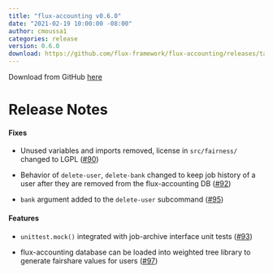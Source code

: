 ```yaml
---
title: "flux-accounting v0.6.0"
date: "2021-02-19 10:00:00 -08:00"
author: cmoussa1
categories: release
version: 0.6.0
download: https://github.com/flux-framework/flux-accounting/releases/tag/
---
```


Download from GitHub [here](https://github.com/flux-framework/flux-accounting/releases/tag/)

# Release Notes

#### Fixes

* Unused variables and imports removed, license in `src/fairness/` changed to LGPL ([#90](https://github.com/flux-framework/flux-accounting/issues/90))

* Behavior of `delete-user`, `delete-bank` changed to keep job history of a user after they are removed from the flux-accounting DB ([#92](https://github.com/flux-framework/flux-accounting/issues/92))

* `bank` argument added to the `delete-user` subcommand ([#95](https://github.com/flux-framework/flux-accounting/issues/95))

#### Features

* `unittest.mock()` integrated with job-archive interface unit tests ([#93](https://github.com/flux-framework/flux-accounting/issues/93))

* flux-accounting database can be loaded into weighted tree library to generate fairshare values for users ([#97](https://github.com/flux-framework/flux-accounting/issues/97))

